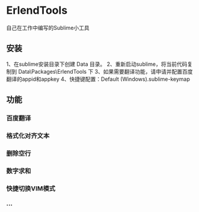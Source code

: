 # ErlendTools

自己在工作中编写的Sublime小工具

## 安装
1、在sublime安装目录下创建 Data 目录。
2、重新启动sublime，将当前代码复制到 Data\Packages\ErlendTools 下
3、如果需要翻译功能，请申请并配置百度翻译的appid和appkey
4、快捷键配置：Default (Windows).sublime-keymap

## 功能
### 百度翻译

### 格式化对齐文本

### 删除空行

### 数字求和

### 快捷切换VIM模式

### ···